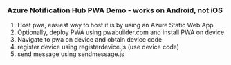 ### Azure Notification Hub PWA Demo - works on Android, not iOS
1. Host pwa, easiest way to host it is by using an Azure Static Web App
2. Optionally, deploy PWA using pwabuilder.com and install PWA on device
3. Navigate to pwa on device and obtain device code 
4. register device using registerdevice.js (use device code)
5. send message using sendmessage.js
